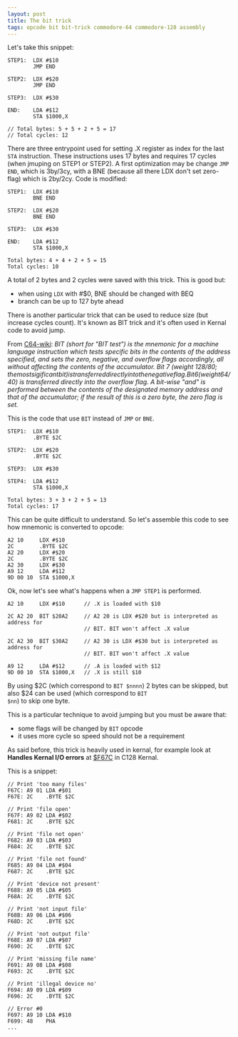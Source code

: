 ```yaml
---
layout: post
title: The bit trick
tags: opcode bit bit-trick commodore-64 commodore-128 assembly
---
```


Let's take this snippet:
``` Assembly
STEP1:  LDX #$10
        JMP END

STEP2:  LDX #$20
        JMP END

STEP3:  LDX #$30

END:    LDA #$12
        STA $1000,X

// Total bytes: 5 + 5 + 2 + 5 = 17
// Total cycles: 12
```
There are three entrypoint used for setting .X register as index for the
last <code>STA</code> instruction. These instructions uses 17 bytes and
requires 17 cycles (when jmuping on STEP1 or STEP2). A first optimization
may be change <code>JMP END</code>, which is 3by/3cy, with a BNE (because all
there LDX don't set zero-flag) which is 2by/2cy. Code is modified:

``` Assembly
STEP1:  LDX #$10
        BNE END

STEP2:  LDX #$20
        BNE END

STEP3:  LDX #$30

END:    LDA #$12
        STA $1000,X

Total bytes: 4 + 4 + 2 + 5 = 15
Total cycles: 10
```
A total of 2 bytes and 2 cycles were saved with this trick.
This is good but:
- when using <code>LDX</code> with #$0, BNE should be changed with BEQ
- branch can be up to 127 byte ahead

There is another particular trick that can be used to reduce size (but
increase cycles count). It's known as BIT trick and it's
often used in Kernal code to avoid jump.

From [C64-wiki](https://www.c64-wiki.com/wiki/BIT_(assembler)):
<cite>
BIT (short for "BIT test") is the mnemonic for a machine language instruction which tests specific bits in the contents of the address specified, and sets the zero, negative, and overflow flags accordingly, all without affecting the contents of the accumulator.
Bit 7 (weight 128/$80; the most sigificant bit) is transferred directly into the negative flag.
Bit 6 (weight 64/$40) is transferred directly into the overflow flag.
A bit-wise "and" is performed between the contents of the designated memory address and that of the accumulator; if the result of this is a zero byte, the zero flag is set.
</cite>

This is the code that use <code>BIT</code> instead of
<code>JMP</code> or <code>BNE</code>.

``` Assembly
STEP1:  LDX #$10
        .BYTE $2C

STEP2:  LDX #$20
        .BYTE $2C

STEP3:  LDX #$30

STEP4:  LDA #$12
        STA $1000,X

Total bytes: 3 + 3 + 2 + 5 = 13
Total cycles: 17
```
This can be quite difficult to understand. So let's assemble this code to
see how mnemonic is converted to opcode:
``` Opcode
A2 10     LDX #$10
2C        .BYTE $2C
A2 20     LDX #$20
2C        .BYTE $2C
A2 30     LDX #$30
A9 12     LDA #$12
9D 00 10  STA $1000,X
```
Ok, now let's see what's happens when a <code>JMP STEP1</code> is performed.
``` Assembly
A2 10     LDX #$10      // .X is loaded with $10

2C A2 20  BIT $20A2     // A2 20 is LDX #$20 but is interpreted as address for
                        // BIT. BIT won't affect .X value

2C A2 30  BIT $30A2     // A2 30 is LDX #$30 but is interpreted as address for
                        // BIT. BIT won't affect .X value

A9 12     LDA #$12      // .A is loaded with $12
9D 00 10  STA $1000,X   // .X is still $10
```

By using $2C (which correspond to <code>BIT $nnnn</code>) 2 bytes can be
skipped, but also $24 can be used (which correspond to <code>BIT $nn</code>) to
skip one byte.

This is a particular technique to avoid jumping but you must be aware that:
- some flags will be changed by <code>BIT</code> opcode
- it uses more cycle so speed should not be a requirement

As said before, this trick is heavily used in kernal, for example look at
**Handles Kernal I/O errors** at
[$F67C](https://c128lib.github.io/Reference/E000#F67C) in C128 Kernal.

This is a snippet:
```Opcode
// Print 'too many files'
F67C: A9 01	LDA #$01
F67E: 2C	.BYTE $2C

// Print 'file open'
F67F: A9 02	LDA #$02
F681: 2C	.BYTE $2C

// Print 'file not open'
F682: A9 03	LDA #$03
F684: 2C	.BYTE $2C

// Print 'file not found'
F685: A9 04	LDA #$04
F687: 2C	.BYTE $2C

// Print 'device not present'
F688: A9 05	LDA #$05
F68A: 2C	.BYTE $2C

// Print 'not input file'
F68B: A9 06	LDA #$06
F68D: 2C	.BYTE $2C

// Print 'not output file'
F68E: A9 07	LDA #$07
F690: 2C	.BYTE $2C

// Print 'missing file name'
F691: A9 08	LDA #$08
F693: 2C	.BYTE $2C

// Print 'illegal device no'
F694: A9 09	LDA #$09
F696: 2C	.BYTE $2C

// Error #0
F697: A9 10	LDA #$10
F699: 48	PHA
...
```

